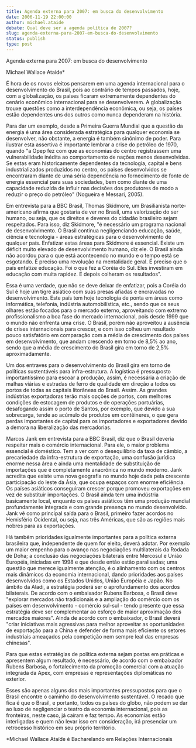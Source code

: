```yaml
---
title: Agenda externa para 2007: em busca do desenvolvimento
date: 2006-11-19 22:00:00
author: michael.ataide
debate: Qual deve ser a agenda política de 2007?
slug: agenda-externa-para-2007-em-busca-do-desenvolvimento
status: publish 
type: post
---
```


Agenda externa para 2007: em busca do desenvolvimento  

  

Michael Wallace Ataíde\*  

  

É hora de os novos eleitos pensarem em uma agenda internacional para o desenvolvimento do Brasil, pois ao contrário de tempos passados, hoje, com a globalização, os países ficaram extremamente dependentes do cenário econômico internacional para se desenvolverem. A globalização trouxe questões como a interdependência econômica, ou seja, os países estão dependentes uns dos outros como nunca dependeram na história.   

  

Para dar um exemplo, desde a Primeira Guerra Mundial que a questão da energia é uma área considerada estratégica para qualquer economia se desenvolver, não obstante, a energia é também sinônimo de poder. Para ilustrar esta assertiva é importante lembrar a crise do petróleo de 1970, quando "a Opep fez com que as economias do centro registrassem uma vulnerabilidade inédita ao comportamento de nações menos desenvolvidas. Se estas eram historicamente dependentes da tecnologia, capital e bens industrializados produzidos no centro, os paises desenvolvidos se encontraram diante de uma séria dependência no fornecimento de fonte de energia essencial para suas sociedades, bem como diante de uma capacidade reduzida de influir nas decisões dos produtores de modo a reduzir o preço do petróleo" (Nogueira e Messari, 2005).   

  

Em entrevista para a BBC Brasil, Thomas Skidmore, um Brasilianista norte- americano afirma que gostaria de ver no Brasil, uma valorização do ser humano, ou seja, que os direitos e deveres do cidadão brasileiro sejam respeitados. Para isso, diz Skidmore, "é necessário um programa nacional de desenvolvimento. O Brasil continua negligenciando educação, saúde, ciência e tecnologia - áreas estratégicas para o desenvolvimento de qualquer país. Enfatizar estas áreas para Skidmore é essencial. Existe um déficit muito elevado de desenvolvimento humano, diz ele. O Brasil ainda não acordou para o que está acontecendo no mundo e o tempo está se esgotando. É preciso uma revolução na mentalidade geral. É preciso que o país enfatize educação. Foi o que fez a Coréia do Sul. Eles investiram em educação com muita rapidez. E depois colheram os resultados".   

  

Essa é uma verdade, que não se deve deixar de enfatizar, pois a Coréia do Sul é hoje um tigre asiático com suas presas afiadas e encravadas no desenvolvimento. Este país tem hoje tecnologia de ponta em áreas como informática, telefonia, indústria automobilística, etc., sendo que os seus olhares estão focados para o mercado externo, aproveitando com extremo profissionalismo a boa fase do mercado internacional, pois desde 1999 que o mundo não enfrenta uma crise. O Brasil, porém não aproveitou a ausência de crises internacionais para crescer, e com isso colheu um resultado pouco satisfatório em comparação com a média de crescimento dos países em desenvolvimento, que andam crescendo em torno de 8,5% ao ano, sendo que a média de crescimento do Brasil gira em torno de 2,5% aproximadamente.   

  

Um dos entraves para o desenvolvimento do Brasil gira em torno de políticas sustentáveis para infra-estrutura. A logística é pressuposto importantíssimo para escoar a produção, assim, é necessária a criação de malhas viárias e estradas de ferro de qualidade em direção a todos os portos de todas as capitais litorâneas do Brasil. Assim. As grandes indústrias exportadoras terão mais opções de portos, com melhores condições de estocagem de produtos e de operações portuárias, desafogando assim o porto de Santos, por exemplo, que devido a sua sobrecarga, tende ao acúmulo de produtos em contêineres, o que gera perdas importantes de capital para os importadores e exportadores devido a demora na liberalização das mercadorias.   

  

Marcos Jank em entrevista para a BBC Brasil, diz que o Brasil deveria respeitar mais o comércio internacional. Para ele, o maior problema essencial é doméstico. Tem a ver com o desequilíbrio da taxa de câmbio, a precariedade da infra-estrutura de exportação, uma confusão jurídica enorme nessa área e ainda uma mentalidade de substituição de importações que é completamente anacrônica no mundo moderno. Jank acredita que existe uma nova geografia no mundo hoje dada pela crescente participação do leste da Ásia, que ocupa espaços com enorme eficiência. Os países asiáticos conseguiram crescer porque promoveu exportações em vez de substituir importações. O Brasil ainda tem uma indústria basicamente local, enquanto os países asiáticos têm uma produção mundial profundamente integrada e com grande presença no mundo desenvolvido. Jank vê como principal saída para o Brasil, primeiro fazer acordos no Hemisfério Ocidental, ou seja, nas três Américas, que são as regiões mais nobres para as exportações.  

  

Há também prioridades igualmente importantes para a política externa brasileira que, independente de quem for eleito, deverá adotar. Por exemplo um maior empenho para o avanço nas negociações multilaterais da Rodada de Doha; a conclusão das negociações bilaterais entre Mercosul e União Européia, iniciadas em 1998 e que desde então estão paralisadas; uma questão que merece igualmente atenção, é o alinhamento com os centros mais dinâmicos da economia internacional, dando prioridades aos países desenvolvidos como os Estados Unidos, União Européia e Japão. No âmbito da Aladi, a estratégia poderá ser o aprofundamento dos acordos bilaterais. De acordo com o embaixador Rubens Barbosa, o Brasil deve "explorar mercados não tradicionais e a ampliação do comércio com os países em desenvolvimento - comércio sul-sul - tendo presente que essa estratégia deve ser complementar ao esforço de maior aproximação dos mercados maiores". Ainda de acordo com o embaixador, o Brasil deverá "criar iniciativas mais agressivas para melhor aproveitar as oportunidades de exportação para a China e defender de forma mais eficiente os setores industriais ameaçados pela competição nem sempre leal das empresas chinesas".  

  

Para que estas estratégias de política externa sejam postas em práticas e apresentem algum resultado, é necessário, de acordo com o embaixador Rubens Barbosa, o fortalecimento da promoção comercial com a atuação integrada da Apex, com empresas e representações diplomáticas no exterior.  

  

Esses são apenas alguns dos mais importantes pressupostos para que o Brasil encontre o caminho do desenvolvimento sustentável. O recado que fica é que o Brasil, e portanto, todos os países do globo, não podem se dar ao luxo de negligenciar o teatro da economia internacional, pois as fronteiras, neste caso, já caíram e faz tempo. As economias estão interligadas e quem não levar isso em consideração, irá presenciar um retrocesso histórico em seu próprio território.  

  

\*Michael Wallace Ataíde é Bacharelando em Relações Internacionais  

